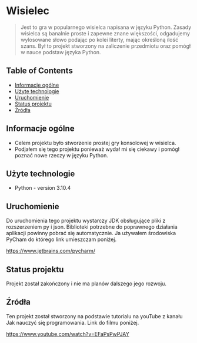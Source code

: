 # Wisielec
> Jest to gra w popularnego wisielca napisana w języku Python. Zasady wisielca są banalnie proste i zapewne znane większości, odgadujemy wylosowane słowo podając po kolei literty, mając określoną ilość szans. Był to projekt stworzony na zaliczenie przedmiotu oraz pomógł w nauce podstaw języka Python.


## Table of Contents
* [Informacje ogólne](#informacje-ogólne)
* [Użyte technologie](#użyte-technologie)
* [Uruchomienie](#uruchomienie)
* [Status projektu](#status-projektu)
* [Źródła](#źródła)


## Informacje ogólne
- Celem projektu było stworzenie prostej gry konsolowej w wisielca.
- Podjałem się tego projektu ponieważ wydał mi się ciekawy i pomógł poznać nowe rzeczy w języku Python.


## Użyte technologie
- Python - version 3.10.4


## Uruchomienie
Do uruchomienia tego projektu wystarczy JDK obsługujące pliki z rozszerzeniem py i json. Biblioteki potrzebne do poprawnego działania aplikacji powinny pobrać się automatycznie. Ja używałem środowiska PyCham do którego link umieszczam poniżej.

https://www.jetbrains.com/pycharm/


## Status projektu
Projekt został zakończony i nie ma planów dalszego jego rozwoju.


## Źródła
Ten projekt został stworzony na podstawie tutorialu na youTube z kanału Jak nauczyć się programowania. Link do filmu poniżej.

https://www.youtube.com/watch?v=EFaPsPwPJAY

